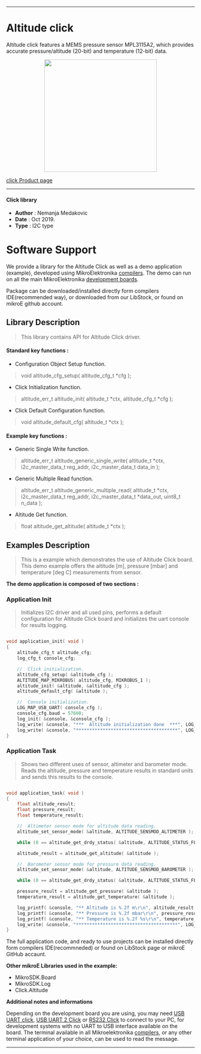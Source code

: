  

---
# Altitude click

Altitude click features a MEMS pressure sensor MPL3115A2, which provides accurate pressure/altitude (20-bit) and temperature (12-bit) data.

<p align="center">
  <img src="https://download.mikroe.com/images/click_for_ide/altitude_click.png" height=300px>
</p>

[click Product page](https://www.mikroe.com/altitude-click)

---


#### Click library 

- **Author**        : Nemanja Medakovic
- **Date**          : Oct 2019.
- **Type**          : I2C type


# Software Support

We provide a library for the Altitude Click 
as well as a demo application (example), developed using MikroElektronika 
[compilers](https://shop.mikroe.com/compilers). 
The demo can run on all the main MikroElektronika [development boards](https://shop.mikroe.com/development-boards).

Package can be downloaded/installed directly form compilers IDE(recommended way), or downloaded from our LibStock, or found on mikroE github account. 

## Library Description

> This library contains API for Altitude Click driver.

#### Standard key functions :

- Configuration Object Setup function.
> void altitude_cfg_setup( altitude_cfg_t *cfg );
 
- Click Initialization function.
> altitude_err_t altitude_init( altitude_t *ctx, altitude_cfg_t *cfg );

- Click Default Configuration function.
> void altitude_default_cfg( altitude_t *ctx );


#### Example key functions :

- Generic Single Write function.
> altitude_err_t altitude_generic_single_write( altitude_t *ctx, i2c_master_data_t reg_addr, i2c_master_data_t data_in );
 
- Generic Multiple Read function.
> altitude_err_t altitude_generic_multiple_read( altitude_t *ctx, i2c_master_data_t reg_addr, i2c_master_data_t *data_out, uint8_t n_data );

- Altitude Get function.
> float altitude_get_altitude( altitude_t *ctx );

## Examples Description

>
> This is a example which demonstrates the use of Altitude Click board.
> This demo example offers the altitude [m], pressure [mbar] and temperature
> [deg C] measurements from sensor.
>

**The demo application is composed of two sections :**

### Application Init

>
> Initializes I2C driver and all used pins, performs a default configuration
> for Altitude Click board and initializes the uart console for results
> logging.
>

```c

void application_init( void )
{
    altitude_cfg_t altitude_cfg;
    log_cfg_t console_cfg;

    //  Click initialization.
    altitude_cfg_setup( &altitude_cfg );
    ALTITUDE_MAP_MIKROBUS( altitude_cfg, MIKROBUS_1 );
    altitude_init( &altitude, &altitude_cfg );
    altitude_default_cfg( &altitude );

    //  Console initialization.
    LOG_MAP_USB_UART( console_cfg );
    console_cfg.baud = 57600;
    log_init( &console, &console_cfg );
    log_write( &console, "***  Altitude initialization done  ***", LOG_FORMAT_LINE );
    log_write( &console, "**************************************", LOG_FORMAT_LINE );
}

```

### Application Task

>
> Shows two different uses of sensor, altimeter and barometer mode.
> Reads the altitude, pressure and temperature results in standard units and
> sends this results to the console.
>

```c

void application_task( void )
{
    float altitude_result;
    float pressure_result;
    float temperature_result;

    //  Altimeter sensor mode for altitude data reading.
    altitude_set_sensor_mode( &altitude, ALTITUDE_SENSMOD_ALTIMETER );

    while (0 == altitude_get_drdy_status( &altitude, ALTITUDE_STATUS_FLAG_PDR ));

    altitude_result = altitude_get_altitude( &altitude );

    //  Barometer sensor mode for pressure data reading.
    altitude_set_sensor_mode( &altitude, ALTITUDE_SENSMOD_BAROMETER );

    while (0 == altitude_get_drdy_status( &altitude, ALTITUDE_STATUS_FLAG_PDR ));

    pressure_result = altitude_get_pressure( &altitude );
    temperature_result = altitude_get_temperature( &altitude );

    log_printf( &console, "** Altitude is %.2f m\r\n", altitude_result );
    log_printf( &console, "** Pressure is %.2f mbar\r\n", pressure_result );
    log_printf( &console, "** Temperature is %.2f %s\r\n", temperature_result, deg_cels );
    log_write( &console, "**************************************", LOG_FORMAT_LINE );
}

```

The full application code, and ready to use projects can be  installed directly form compilers IDE(recommneded) or found on LibStock page or mikroE GitHub accaunt.

**Other mikroE Libraries used in the example:** 

- MikroSDK.Board
- MikroSDK.Log
- Click.Altitude

**Additional notes and informations**

Depending on the development board you are using, you may need 
[USB UART click](https://shop.mikroe.com/usb-uart-click), 
[USB UART 2 Click](https://shop.mikroe.com/usb-uart-2-click) or 
[RS232 Click](https://shop.mikroe.com/rs232-click) to connect to your PC, for 
development systems with no UART to USB interface available on the board. The 
terminal available in all Mikroelektronika 
[compilers](https://shop.mikroe.com/compilers), or any other terminal application 
of your choice, can be used to read the message.



---
